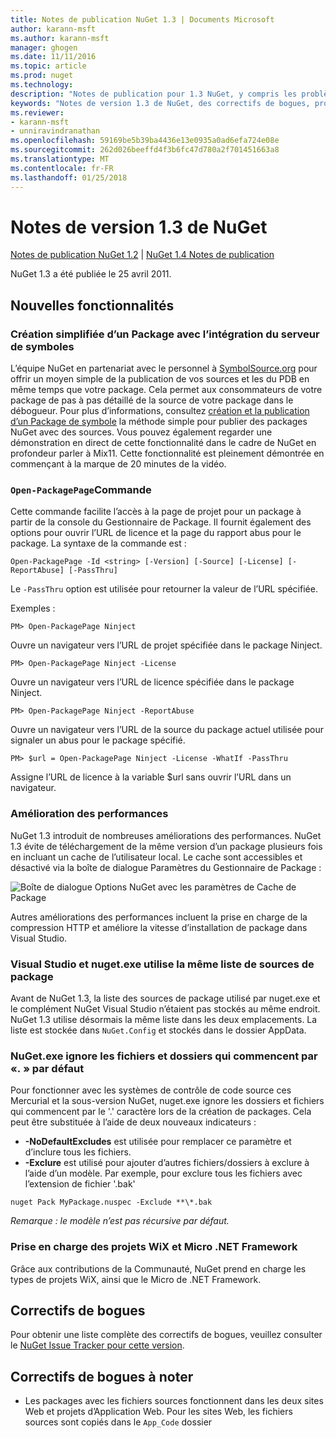```yaml
---
title: Notes de publication NuGet 1.3 | Documents Microsoft
author: karann-msft
ms.author: karann-msft
manager: ghogen
ms.date: 11/11/2016
ms.topic: article
ms.prod: nuget
ms.technology: 
description: "Notes de publication pour 1.3 NuGet, y compris les problèmes connus, les correctifs de bogues, les fonctionnalités ajoutées et dcr."
keywords: "Notes de version 1.3 de NuGet, des correctifs de bogues, problèmes connus, ajouté des fonctionnalités, DCR"
ms.reviewer:
- karann-msft
- unniravindranathan
ms.openlocfilehash: 59169be5b39ba4436e13e0935a0ad6efa724e08e
ms.sourcegitcommit: 262d026beeffd4f3b6fc47d780a2f701451663a8
ms.translationtype: MT
ms.contentlocale: fr-FR
ms.lasthandoff: 01/25/2018
---
```

# <a name="nuget-13-release-notes"></a>Notes de version 1.3 de NuGet

[Notes de publication NuGet 1.2](../release-notes/nuget-1.2.md) | [NuGet 1.4 Notes de publication](../release-notes/nuget-1.4.md)

NuGet 1.3 a été publiée le 25 avril 2011.

## <a name="new-features"></a>Nouvelles fonctionnalités

### <a name="streamlined-package-creation-with-symbol-server-integration"></a>Création simplifiée d’un Package avec l’intégration du serveur de symboles

L’équipe NuGet en partenariat avec le personnel à [SymbolSource.org](http://www.symbolsource.org/) pour offrir un moyen simple de la publication de vos sources et les du PDB en même temps que votre package. Cela permet aux consommateurs de votre package de pas à pas détaillé de la source de votre package dans le débogueur. Pour plus d’informations, consultez [création et la publication d’un Package de symbole](../create-packages/symbol-packages.md) la méthode simple pour publier des packages NuGet avec des sources. Vous pouvez également regarder une démonstration en direct de cette fonctionnalité dans le cadre de NuGet en profondeur parler à Mix11. Cette fonctionnalité est pleinement démontrée en commençant à la marque de 20 minutes de la vidéo.

### <a name="open-packagepage-command"></a>`Open-PackagePage`Commande

Cette commande facilite l’accès à la page de projet pour un package à partir de la console du Gestionnaire de Package. Il fournit également des options pour ouvrir l’URL de licence et la page du rapport abus pour le package.
La syntaxe de la commande est :

    Open-PackagePage -Id <string> [-Version] [-Source] [-License] [-ReportAbuse] [-PassThru]

Le `-PassThru` option est utilisée pour retourner la valeur de l’URL spécifiée.

Exemples :

    PM> Open-PackagePage Ninject

Ouvre un navigateur vers l’URL de projet spécifiée dans le package Ninject.

    PM> Open-PackagePage Ninject -License

Ouvre un navigateur vers l’URL de licence spécifiée dans le package Ninject.

    PM> Open-PackagePage Ninject -ReportAbuse

Ouvre un navigateur vers l’URL de la source du package actuel utilisée pour signaler un abus pour le package spécifié.

    PM> $url = Open-PackagePage Ninject -License -WhatIf -PassThru

Assigne l’URL de licence à la variable $url sans ouvrir l’URL dans un navigateur.

### <a name="performance-improvements"></a>Amélioration des performances

NuGet 1.3 introduit de nombreuses améliorations des performances. NuGet 1.3 évite de téléchargement de la même version d’un package plusieurs fois en incluant un cache de l’utilisateur local. Le cache sont accessibles et désactivé via la boîte de dialogue Paramètres du Gestionnaire de Package :

![Boîte de dialogue Options NuGet avec les paramètres de Cache de Package](./media/nuget-options.png)

Autres améliorations des performances incluent la prise en charge de la compression HTTP et améliore la vitesse d’installation de package dans Visual Studio.

### <a name="visual-studio-and-nugetexe-uses-the-same-list-of-package-sources"></a>Visual Studio et nuget.exe utilise la même liste de sources de package

Avant de NuGet 1.3, la liste des sources de package utilisé par nuget.exe et le complément NuGet Visual Studio n’étaient pas stockés au même endroit. NuGet 1.3 utilise désormais la même liste dans les deux emplacements. La liste est stockée dans `NuGet.Config` et stockés dans le dossier AppData.

### <a name="nugetexe-ignores-files-and-folders-that-start-with--by-default"></a>NuGet.exe ignore les fichiers et dossiers qui commencent par «. » par défaut

Pour fonctionner avec les systèmes de contrôle de code source ces Mercurial et la sous-version NuGet, nuget.exe ignore les dossiers et fichiers qui commencent par le '.' caractère lors de la création de packages. Cela peut être substituée à l’aide de deux nouveaux indicateurs :

* __-NoDefaultExcludes__ est utilisée pour remplacer ce paramètre et d’inclure tous les fichiers.
* __-Exclure__ est utilisé pour ajouter d’autres fichiers/dossiers à exclure à l’aide d’un modèle. Par exemple, pour exclure tous les fichiers avec l’extension de fichier '.bak'

```
nuget Pack MyPackage.nuspec -Exclude **\*.bak
```  

_Remarque : le modèle n’est pas récursive par défaut._

### <a name="support-for-wix-projects-and-the-net-micro-framework"></a>Prise en charge des projets WiX et Micro .NET Framework

Grâce aux contributions de la Communauté, NuGet prend en charge les types de projets WiX, ainsi que le Micro de .NET Framework.

## <a name="bug-fixes"></a>Correctifs de bogues

Pour obtenir une liste complète des correctifs de bogues, veuillez consulter le [NuGet Issue Tracker pour cette version](http://nuget.codeplex.com/workitem/list/advanced?keyword=&status=All&type=All&priority=All&release=NuGet%201.3&assignedTo=All&component=All&sortField=LastUpdatedDate&sortDirection=Descending&page=0).

## <a name="bug-fixes-worth-noting"></a>Correctifs de bogues à noter

* Les packages avec les fichiers sources fonctionnent dans les deux sites Web et projets d’Application Web.
Pour les sites Web, les fichiers sources sont copiés dans le `App_Code` dossier
